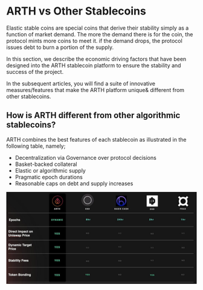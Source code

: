 # ARTH vs Other Stablecoins

Elastic stable coins are special coins that derive their stability simply as a function of market demand. The more the demand there is for the coin, the protocol mints more coins to meet it. if the demand drops, the protocol issues debt to burn a portion of the supply.  
  
In this section, we describe the economic driving factors that have been designed into the ARTH stablecoin platform to ensure the stability and success of the project.  
  
In the subsequent articles, you will find a suite of innovative measures/features that make the ARTH platform unique& different from other stablecoins. 

## How is ARTH different from other algorithmic stablecoins?

ARTH combines the best features of each stablecoin as illustrated in the following table, namely;

* Decentralization via Governance over protocol decisions
* Basket-backed collateral
* Elastic or algorithmic supply
* Pragmatic epoch durations
* Reasonable caps on debt and supply increases

![](../.gitbook/assets/image%20%2869%29%20%281%29.png)





